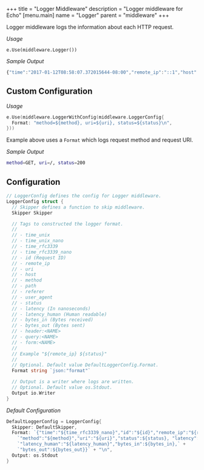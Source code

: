 +++
title = "Logger Middleware"
description = "Logger middleware for Echo"
[menu.main]
  name = "Logger"
  parent = "middleware"
+++

Logger middleware logs the information about each HTTP request.

*Usage*

`e.Use(middleware.Logger())`

*Sample Output*

```js
{"time":"2017-01-12T08:58:07.372015644-08:00","remote_ip":"::1","host":"localhost:1323","method":"GET","uri":"/","status":200, "latency":14743,"latency_human":"14.743µs","bytes_in":0,"bytes_out":2}
```

## Custom Configuration

*Usage*

```go
e.Use(middleware.LoggerWithConfig(middleware.LoggerConfig{
  Format: "method=${method}, uri=${uri}, status=${status}\n",
}))
```

Example above uses a `Format` which logs request method and request URI.

*Sample Output*

```sh
method=GET, uri=/, status=200
```

## Configuration

```go
// LoggerConfig defines the config for Logger middleware.
LoggerConfig struct {
  // Skipper defines a function to skip middleware.
  Skipper Skipper

  // Tags to constructed the logger format.
  //
  // - time_unix
  // - time_unix_nano
  // - time_rfc3339
  // - time_rfc3339_nano
  // - id (Request ID)
  // - remote_ip
  // - uri
  // - host
  // - method
  // - path
  // - referer
  // - user_agent
  // - status
  // - latency (In nanoseconds)
  // - latency_human (Human readable)
  // - bytes_in (Bytes received)
  // - bytes_out (Bytes sent)
  // - header:<NAME>
  // - query:<NAME>
  // - form:<NAME>
  //
  // Example "${remote_ip} ${status}"
  //
  // Optional. Default value DefaultLoggerConfig.Format.
  Format string `json:"format"`

  // Output is a writer where logs are written.
  // Optional. Default value os.Stdout.
  Output io.Writer
}
```

*Default Configuration*

```go
DefaultLoggerConfig = LoggerConfig{
  Skipper: DefaultSkipper,
  Format: `{"time":"${time_rfc3339_nano}","id":"${id}","remote_ip":"${remote_ip}","host":"${host}",` +
    `"method":"${method}","uri":"${uri}","status":${status}, "latency":${latency},` +
    `"latency_human":"${latency_human}","bytes_in":${bytes_in},` +
    `"bytes_out":${bytes_out}}` + "\n",
  Output: os.Stdout
}
```
